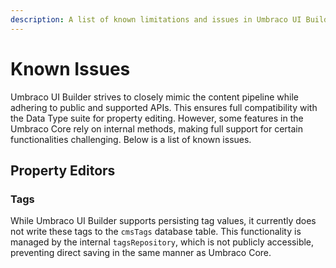 ```yaml
---
description: A list of known limitations and issues in Umbraco UI Builder
---
```


# Known Issues

Umbraco UI Builder strives to closely mimic the content pipeline while adhering to public and supported APIs. This ensures full compatibility with the Data Type suite for property editing. However, some features in the Umbraco Core rely on internal methods, making full support for certain functionalities challenging. Below is a list of known issues.

## Property Editors

### Tags

While Umbraco UI Builder supports persisting tag values, it currently does not write these tags to the `cmsTags` database table. This functionality is managed by the internal `tagsRepository`, which is not publicly accessible, preventing direct saving in the same manner as Umbraco Core.
